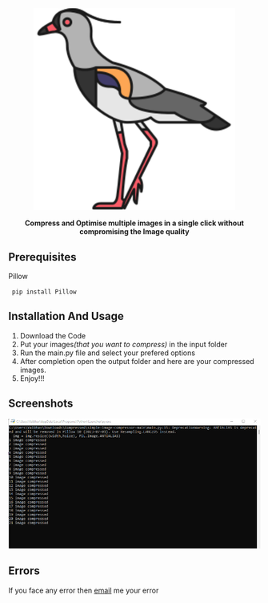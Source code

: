 <div align="center">
  <img src="/Images/img1.svg"height="80%" width="80%"/>
  
<b size="20%" >Compress and Optimise multiple images in a single click without compromising the Image quality</b>
</div>

<h2><b>Prerequisites</b></h2>

Pillow 
```
 pip install Pillow
```
<h2><b>Installation And Usage</b></h2>

1. Download the Code
4. Put your images<i>(that you want to compress)</i> in the input folder
6. Run the main.py file and select your prefered options
7. After completion open the output folder and here are your compressed images.
8. Enjoy!!!

<h2><b>Screenshots</b></h2>

<img src="Images/img1.png" height="auto" width="auto"/>

<h2><b>Errors</b></h2>
If you face any error then <a href="mailto:varunsaini98174@gmail.com">email<a> me your error
